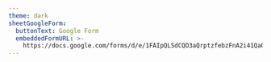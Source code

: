 ```yaml
---
theme: dark
sheetGoogleForm:
  buttonText: Google Form
  embeddedFormURL: >-
    https://docs.google.com/forms/d/e/1FAIpQLSdCQO3aQrptzfebzFnA2i41QaGbu8pZvOdlaMdr2i8iF26-jg/viewform?embedded=true
---
```


